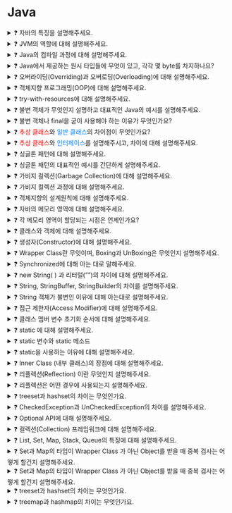 # Java

<details>
<summary>❓ 자바의 특징을 설명해주세요.</summary>
<div markdown="1">

- Java는 객체지향 프로그래밍 언어입니다.
- 기본 자료형을 제외한 모든 요소들이 객체로 표현되고, 객체 지향 개념의 특징인 “캡슐화”, “상속”, “다형성”이 잘 적용된 언어입니다.

- 장점
  - JVM(자바 가상머신) 위에서 동작하기 때문에 OS에 독립적입니다.
  - Garbage Collector를 통한 자동적인 메모리 관리가 가능하다.
- 단점
  - JVM 위에서 동작하기 때문에 실행 속도가 상대적으로 느리다.
    - 다중 상속이나 타입에 엄격하며, 제약이 많다.

</div>
</details>

<details>
<summary>❓ JVM의 역할에 대해 설명해주세요.</summary>
<div markdown="1">

JVM은 스택 기반으로 동작하며, Java Byte Code를 OS에 맞게 해석 해주는 역할을 하고
가비지컬렉션을 통해 자동적인 메모리 관리를 해줍니다.

</div>
</details>

<details>
<summary>❓ Java의 컴파일 과정에 대해 설명해주세요.</summary>
<div markdown="1">

- 개발자가 java 파일을 생성한다.
- build를 한다.
- java compiler의 javac 명령어를 통해 바이트코드(.class)를 생성한다.
- Class Loader를 통해 JVM 메모리 내로 로드한다.
- 실행엔진을 통해 컴퓨터가 읽을 수 있는 기계어로 해석된다.
  (각 운영체제에 맞는 기계어)

</div>
</details>

<details>
<summary>❓ Java에서 제공하는 원시 타입들에 무엇이 있고, 각각 몇 byte를 차지하나요?</summary>
<div markdown="1">

- 정수형 byte(1), short(2), int(4), long(8)
- 실수형 float(4), double(8)
- 문자형 char(2)
- 논리형 boolean(1)이 있고, 해당 숫자만큼을 차지한다.

</div>
</details>

<details>
<summary>❓ 오버라이딩(Overriding)과 오버로딩(Overloading)에 대해 설명해주세요.</summary>
<div markdown="1">
<h4><span style="background-color: red; color: black;">오버라이딩(Overriding)</span></h4>은 상위 클래스에 있는 메소드를 하위 클래스에서 재정의 하는 것을 말하고,
<h4><span style="background-color: blue; color: black;">오버로딩(Overloading)</span></h4>은 매개변수의 개수나 타입을 다르게 하여 같은 이름의 메소드를 여러 개 정의하는 것을 말합니다.

</div>
</details>

<details>
<summary>❓ 객체지향 프로그래밍(OOP)에 대해 설명해주세요.</summary>
<div markdown="1">

우리가 실생활에서 쓰는 모든 것을 객체라 하며,객체 지향 프로그래밍은 프로그램 구현에 필요한 객체를 파악하고 상태와 행위를 가진 객체를 만들고 각각의 객체들의 역할이 무엇인지를 정의하여 객체들 간의 상호작용을 통해 프로그램을 만드는 것을 말합니다.<br><br>
즉, 기능이 아닌 <b>객체가 중심</b>이며, <b>"누가 어떤 일을 할 것인가?"</b> 가 핵심

특징으로는 <b><span style="color: #0080ff">캡슐화, 상속, 다형성, 추상화</span></b> 등이 있고,
모듈 재사용으로 확장 및 유지보수가 용이합니다.

</div>
</details>

<details>
<summary>❓ try-with-resources에 대해 설명해주세요.</summary>
<div markdown="1">

- try-with-resources는 try-catch-finally의 문제점을 보완하기 위해 나온 개념입니다.
- try( ... ) 안에 자원 객체를 전달하면, try블록이 끝나고 자동으로 자원 해제 해주는 기능을 말합니다.
- 따로 finally 구문이나 모든 catch 구문에 종료 처리를 하지 않아도 되는 장점이 있습니다.

</div>
</details>

<details>
  <summary>❓ 불변 객체가 무엇인지 설명하고 대표적인 Java의 예시를 설명해주세요.</summary>
  <div markdown="1">

- 불변 객체는 객체 생성 이후 내부의 상태가 변하지 않는 객체를 말합니다.
- Java에서는 필드가 원시 타입인 경우 `final` 키워드를 사용해 불변 객체를 만들 수 있고,
- 참조 타입일 경우엔 추가적인 작업이 필요하다.

    <details>
      <summary>❓ 참조 타입일 경우 추가적인 작업은 어떤게 있는지 설명해주세요.</summary>

      - 참조 타입은 대표적으로 다음을 참조할 수 있다.
        - 1) 객체 : 객체를 사용하는 필드의 참조 변수도 불변 객체로 변경해야 한다.
        - 2) 배열 : 배열을 받아 copy해서 저장하고, getter를 clone으로 반환하도록 하면 된다.
          - 배열을 그대로 참조하거나, 반환할 경우 외부에서 내부 값을 변경할 수 있음.
          - 때문에 clone을 반환해 외부에서 값을 변경 못하게 한다.
        - 3) List 등 : 배열과 마찬가지로 생성시 새로운 list를 만들어 값을 복사하도록 한다.
          - 배열과 리스트는 내부를 복사하여 전달하는데, 이를 방어적 복사(defensive-copy)라고 한다.

    </details>
    </div>
  </details>

<details>
<summary>❓ 불변 객체나 final을 굳이 사용해야 하는 이유가 무엇인가요?</summary>
<div markdown="1">

- Thread-Safe 하여 병렬 프로그래밍에 유용하며, 동기화를 고려하지 않아도 된다.
  - 공유 자원이 불변이기 때문에 항상 동일한 값을 반환하기 때문
- 실패 원자적인 메소드를 만들 수 있다.
  - 어떠한 예외가 발생되더라도 메소드 호출 전의 상태를 유지할 수 있어 예외 발생 전과
    똑같은 상태도 다음 로직 처리 가능
- 부수효과를 피해 오류를 최소화 할 수 있다.
  - 부수효과 : 변수의 값이 바뀌거나 객체의 필드 값을 설정하거나 예외나 오류가 발생하여
    실행이 중단되는 현상
- 메소드 호출 시 파라미터 값이 변하지 않는다는 것을 보장할 수 있다.
- 가비지 컬렉션 성능을 높일 수 있다. - 가비지 컬렉터가 스캔하는 객체의 수가 줄기 때문에 (GC 수행 시 지연시간도 줄어든다)
</div>
</details>

<details>
<summary>❓ <span style="color: #ff0000">추상 클래스</span>와 <span style="color: #0080ff">일반 클래스</span>의 차이점이 무엇인가요?</summary>
<div markdown="1">

<b>객체화 가능 여부</b> <br>
<span style="color: #ff0000">추상 클래스</span> <span style="color: #ff6666">불가</span><br>
<span style="color: #0080ff">일반 클래스</span> <span style="color: #66b2ff"> 가능</span>

</div>
</details>

<details>
<summary>❓ <span style="color: #ff0000">추상 클래스</span>와 <span style="color: #0080ff">인터페이스</span>를 설명해주시고, 차이에 대해 설명해주세요.</summary>
<div markdown="1">
<span style="color: #ff0000"></span>

- <span style="color: #ff0000">추상클래스</span>는 클래스 내 추상 메소드가 하나 이상 포함되거나 <span style="color: #ff6666">abstract</span>로 정의된 경우를 말하고,
- <span style="color: #0080ff">인터페이스</span>는 모든 메소드가 추상 메서드로만 이루어져 있는 것을 말한다.
- <span style="color: #00CC66">공통점</span>
  - new 연산자로 인스턴스 생성 불가능
  - 사용하기 위해서는 하위 클래스에서 확장/구현해야 한다.
- <span style="color: #ffff00">차이점</span>
  - <span style="color: #0080ff">인터페이스</span>는 그 인터페이스를 구현하는 모든 클래스에 대해 특정한 메소드가 반드시 존재하도록 강제함에 있고,
  - <span style="color: #ff0000">추상 클래스</span>는 상속받는 클래스들의 공통적인 로직을 추상화 시키고, 기능 확장을 위해 사용한다.
  - <span style="color: #ff0000">추상 클래스</span>는 <b>다중상속</b>이 <span style="color: #ff6666">불가능</span> 하지만, <span style="color: #0080ff">인터페이스</span>는 <b>다중상속</b>이 <span style="color: #66b2ff"> 가능</span>하다.
- 추상 클래스 : 클래스, 필드값 설정/메소드 내부 코딩 가능
- 인터페이스 : 클래스 X, 필드값 설정 불가(상수만 가능), 메소드 이름만 지정 가능

</div>
</details>

<details>
<summary>❓ 싱글톤 패턴에 대해 설명해주세요.</summary>
<div markdown="1">

- 싱글톤 패턴은 단 하나의 인스턴스를 생성해 사용하는 디자인 패턴입니다.
- 인스턴스가 1개만 존재해야 한다는 것을 보장하고 싶은 경우와
- 동일한 인스턴스를 자주 생성해야 하는 경우에 주로 사용합니다. (메모리 낭비 방지)

</div>
</details>

<details>
<summary>❓ 싱글톤 패턴의 대표적인 예시를 간단하게 설명해주세요.</summary>
<div markdown="1">

싱글톤 패턴의 대표적인 예시는 “**Spring Bean**” 입니다.

스프링의 빈 등록 방식은 기본적으로 싱글톤 스코프이고,

스프링 컨테이너는 모든 빈들을 싱글톤으로 관리합니다.

스프링은 요청할 때마다 새로운 객체를 생성해서 반환하는 기능도 제공한다.

(프로토타입 빈, @Scope(”prototype”))

</div>
</details>

<details>
<summary>❓ 가비지 컬렉션(Garbage Collection)에 대해 설명해주세요.</summary>
<div markdown="1">

가비지 컬렉션은 JVM의 메모리 관리 기법 중 하나로 시스템에서 동적으로 할당됐던 메모리 영역 중에서 필요없어진 메모리 영역을 회수하여 메모리를 관리해주는 기법입니다.

</div>
</details>

<details>
<summary>❓ 가비지 컬렉션 과정에 대해 설명해주세요.</summary>
<div markdown="1">

GC의 작업을 수행하기 위해 **JVM이 어플리케이션의 실행을 잠시 멈추고, GC를 실행하는 쓰레드를 제외한 모든 쓰레드들의 작업을 중단 후 (Stop The World 과정)**

**사용하지 않는 메모리를 제거-Mark and Sweep 과정**하고 작업이 재개됩니다.

++GC의 작업은 Young 영역에 대한 Minor GC와 Old 영역에 대한 Major GC로 구분됩니다.

</div>
</details>

<details>
<summary>❓ 객체지향의 설계원칙에 대해 설명해주세요.</summary>
<div markdown="1">

1. **SRP (Single responsibility principle)
   단일 책임 원칙** : 한 클래스는 하나의 책임만 가져야 한다.
2. **OCP (Open-closed principle)
   개방 폐쇄 원칙** : 확장에는 열려있고, 수정에는 닫혀있어야 한다.
3. **LSP (Liskov substitution principle)
   리스코프 치환 원칙** : 하위 타입은 항상 상위 타입을 대체 할 수 있어야 한다.
4. **ISP (Interface segregation principle)
   인터페이스 분리 원칙** : 인터페이스 내에 메소드는 최소한 일수록 좋다.
   (하나의 일반적인 인터페이스보다 여러 개의 구체적인 인터페이스가 낫다.)
   SRP와 같은 문제에 대한 두 가지 다른 해결책이다.
5. **DIP (Dependency inversion principle)
   의존관계 역전 원칙** : 구체적인 클래스보다 상위 클래스, 인터페이스, 추상클래스와 같이 변하지 않을 가능성이 높은 클래스와 관계를 맺어라.
   DIP 원칙을 따르는 가장 인기 있는 방법은 의존성 주입(DI)이다.

</div>
</details>

<details>
<summary>❓ 자바의 메모리 영역에 대해 설명해주세요.</summary>
<div markdown="1">

- 자바의 메모리 공간은 크게
  - **Method 영역**
  - **Stack 영역**
  - **Heap 영역**으로 구분되고,
- 데이터 타입에 따라 할당됩니다.
- **Method 영역**
  - **전역변수**와 **static 변수**를 저장한다.
  - **프로그램의 시작부터 종료까지 메모리에 남아있다.**
- **Stack 영역**
  - **지역변수**와 **매개변수** 데이터 값이 저장되는 공간이다.
  - **메소드가 호출될 때 메모리에 할당되고 종료되면 메모리가 해제된다.**
  - **LIFO(Last In First Out) 구조**를 갖고 변수에 새로운 데이터가 할당되면 이전 데이터는 지워진다.
- **Heap 영역**
  - **new 키워드로 생성되는 객체(인스턴스), 배열** 등이 저장된다.
  - **가비지 컬렉션(GC)에 의해 메모리가 관리**되어 진다.

</div>
</details>

<details>
<summary>❓ 각 메모리 영역이 할당되는 시점은 언제인가요?</summary>
<div markdown="1">

- Method 영역 : JVM이 동작해서 클래스가 로딩될 때 생성
- Stack 영역 : **컴파일 타임** 시 할당
- Heap 영역 : **런타임** 시 할당

**컴파일 타임** : 소스코드가 기계어로 변환되어 실행가능한 프로그램이 되는 과정

**런타임** : 컴파일 타임 이후 프로그램이 실행되는 때

</div>
</details>

<details>
<summary>❓ 클래스와 객체에 대해 설명해주세요.</summary>
<div markdown="1">

**클래스**는 객체를 만들어내기 위한 설계도 혹은 틀 이라고 할 수 있고, 객체를 생성하는데 사용한다.

**객체**는 설계도(클래스)를 기반으로 생성되며, 자신의 고유 이름과 상태, 행동을 갖는다.

여기서 상태는 필드(fields), 행동은 메소드(Method)라고 표현한다.

객체에 메모리가 할당되어 실제로 활용되는 실체는 ‘**인스턴스**’라고 부른다.

</div>
</details>

<details>
<summary>❓ 생성자(Constructor)에 대해 설명해주세요.</summary>
<div markdown="1">

생성자는 클래스와 같은 이름의 메소드로, 객체가 생성될 때 호출되는 메소드이다.

명시적으로 생성자를 만들지 않아도 default로 만들어지며, 생성자는 파라미터를 다르게 하여 오버로딩 할 수 있다.

</div>
</details>

<details>
<summary>❓ Wrapper Class란 무엇이며, Boxing과 UnBoxing은 무엇인지 설명해주세요.</summary>
<div markdown="1">

- **기본 자료형(Primitive data type)** 에 대한 **_객체 표현_**을 **Wrapper class** 라고 한다.
- 기본 자료형 ➡️ Wrapper class로 변환하는 것을 **Boxing** 이라 하며,
- Wrapper class ➡️ 기본 자료형으로 변환하는 것을 **UnBoxing** 이라 한다.
- Ex) 기본 자료형: byte, char, int, float, double, boolean
- Wrapper: Byte, Character, Integer, Float, Double, Boolean

</div>
</details>

<details>
<summary>❓ Synchronized에 대해 아는 대로 말해주세요.</summary>
<div markdown="1">

- 여러 개의 쓰레드가 한 개의 자원을 사용하고자 할 때, 현재 데이터를 사용하고 있는 쓰레드를 제외하고 나머지 쓰레드들은 데이터에 접근할 수 없게 막는 개념입니다.
- 데이터의 thread-safe를 하기 위해 자바에서 Synchronized 키워드를 제공해 멀티 쓰레드 환경에서 쓰레드간 동기화를 시켜 데이터의 thread-safe를 보장합니다.
- Synchronized는 변수와 메소드에 사용해서 동기화 할 수 있으며, Synchronized 키워드를 남발하게 되면 오히려 프로그램의 성능저하를 일으킬 수 있습니다.

</div>
</details>

<details>
<summary>❓ new String( ) 과 리터럴(””)의 차이에 대해 설명해주세요.</summary>
<div markdown="1">

- new String( )은 new 키워드로 새로운 객체를 생성하기 때문에 **Heap 메모리** 영역에 저장되고,
- “”는 Heap 안에 있는 **String Constant Pool 영역**에 저장됩니다.

</div>
</details>

<details>
<summary>❓ String, StringBuffer, StringBuilder의 차이를 설명해주세요.</summary>
<div markdown="1">

- **String**은 **불변의 속성**을 가지며, **StringBuffer**와 **StringBuilder**는 **가변의 속성**을 가집니다.
  - String str = “hello”;
    - Heap 영역에 생성이 된다.
    - str+=” world!” 와 같이 수정이 생길 경우,
    - 새로운 String Constant Pool (”hello world!”) 를 가리키게 되고,
      기존의 “hello”는 GC가 처리하게 된다.
  - 즉, 수정, 삭제가 빈번할 경우, String은 좋은 성능을 내지 못한다.
- **StringBuffer**는 **동기화를 지원하여 멀티 쓰레드 환경에서 주로 사용**하며,
- **StringBuilder**는 **동기화를 지원하지 않아 싱글 쓰레드 환경에서 주로 사용**합니다.
- 결론, **단순히 성능만 놓고 본다면 연산이 많은 경우**
  - **StringBuilder  >  StringBuffer  >>>  String**
    **String**   :  문자열  연산이  적고  멀티쓰레드  환경일  경우
    **StringBuffer**   :   문자열  연산이  많고  멀티쓰레드  환경일  경우
    **StringBuilder**   :   문자열  연산이  많고  단일쓰레드이거나  동기화를  고려하지  않아도  되는  경우

</div>
</details>

<details>
<summary>❓ String 객체가 불변인 이유에 대해 아는대로 설명해주세요.</summary>
<div markdown="1">

1. **캐싱 기능에 의한 메모리 절약과 속도 향상**

- Java에서 String 객체들은 Heap의 String Pool 이라는 공간에 저장되는데, 참조하려는 문자열이 String Pool에 존재하는 경우 새로 생성하지 않고 Pool에 있는 객체를 사용하기 때문에 특정 문자열 값을 재사용하는 빈도가 높을수록 상당한 성능 향상을 기대할 수 있다.

2. **Thread-Safe**

- String 객체는 불변이기 때문에 여러 쓰레드에서 동시에 특정 String 객체를 참조하더라도 안전하다.

3. **보안기능**

- 중요한 데이터를 문자열로 다루는 경우 강제로 해당 참조에 대한 문자열 값을 바꾸는 것이 불가능하기 때문에 보안에 유리하다.

</div>
</details>

<details>
<summary>❓ 접근 제한자(Access Modifier)에 대해 설명해주세요.</summary>
<div markdown="1">

- 변수 또는 메소드의 접근 범위를 설정해주기 위해서 사용하는 Java의 예약어를 의미하며, 총 4가지 종류가 있습니다.
- public - 접근 제한이 없다. (같은 프로젝트 내 어디서든 사용 가능)
- protected - 해당 패키지 내, 다른 패키지에서 상속받아 자손 클래스에서 접근 가능하다.
- (default) - 해당 패키지 내에서만 접근 가능
- private - 해당 클래스에서만 접근 가능

</div>
</details>

<details>
<summary>❓ 클래스 멤버 변수 초기화 순서에 대해 설명해주세요.</summary>
<div markdown="1">

1. static 변수 선언부 : 클래스가 로드 될 때 변수가 제일 먼저 초기화 된다.
2. 필드 변수 선언부 : 객체가 생성될 때 생성자 block 보다 앞서 초기화 된다.
3. 생성자 block : 객체가 생성될 때 JVM이 내부적으로 locking ( thread-safe 영역 )

</div>
</details>

<details>
<summary>❓ static 에 대해 설명해주세요.</summary>
<div markdown="1">

- static 키워드를 사용한 변수나 메소드는 클래스가 메모리에 올라갈 때 자동으로 생성되며 클래스 로딩이 끝나면 바로 사용할 수 있습니다.
  즉, 인스턴스 (객체) 생성 없이 바로 사용 가능합니다.
- 모든 객체가 메모리를 공유한다는 특징이 있고, GC 관리 영역 밖에 있기 때문에 프로그램이 종료될 때까지 메모리에 값이 유지된 채로 존재하게 됩니다.

</div>
</details>

<details>
<summary>❓ static 변수와 static 메소드</summary>
<div markdown="1">

1. **인스턴스에 공통적으로 사용해야하는 것에 static을 붙인다.**
   - 인스턴스를 생성하면, 각 인스턴스들은 서로 다른 독립적인 메모리를 할당받기 때문에 서로 다른 값을 유지한다.
   - 경우에 따라 인스턴스들이 공통적인 값이 유지되어야 하는 경우에는 static을 붙인다.
2. **static이 붙은 멤버변수는 인스턴스를 생성하지 않아도 사용할 수 있다.**
   - static 이 붙은 멤버변수(클래스변수)는 클래스가 메모리에 올라갈 때 이미 자동적으로 생성되기 때문이다.
3. **static이 붙은 메소드 (함수)에선 인스턴스 변수를 사용할 수 없다.**
   - static 메소드는 인스턴스 생성 없이 호출 가능한 반면, 인스턴스 변수는 인스턴스를 생성해야만 존재하기 때문에 static 이 붙은 메소드를 호출할 때 인스턴스가 생성되어 있을 수도 아닐 수도 있기 때문에 **static이 붙은 메소드에서 인스턴스 변수의 사용을 허용하지 않는다.**
   - 반대로, **인스턴스 변수, 메소드에선 static이 붙은 멤버들을 사용하는 것은 가능** (인스턴스변수가 존재한다는 것은 static 멤버들은 이미 메모리에 존재한다는 것을 의미하기 때문)
4. **메소드 내에선 인스턴스 변수를 사용하지 않는다면, static을 붙이는 것을 고려한다.**
   - 메소드 호출시간이 짧아지기 때문에 효율이 높아진다.
5. **클래스 설계 시 static의 사용지침**
   - 클래스의 멤버변수 중 모든 인스턴스에 공통된 값을 유지해야하는 것이 있는지 보고 있다면 static을 붙여준다.
   - 작성한 메소드 중 인스턴스 변수를 사용하지 않는 메소드에 대해서 static을 붙일 것을 고려한다.

일반적으로 **인스턴스변수와 관련된 작업을 하는 메소드는 인스턴스메소드**(static X)이고,

**static변수(클래스변수)와 관련된 작업을 하는 메소드는 클래스메소드**(static O)이다.

</div>
</details>

<details>
<summary>❓ static을 사용하는 이유에 대해 설명해주세요.</summary>
<div markdown="1">

- static은 자주 변하지 않는 값이나 공통으로 사용되는 값 같은 공용자원에 대한 접근에 있어서 매번 메모리에 로딩하거나 값을 읽어들이는 것보다 일종의 ‘전역변수’와 같은 개념을 통해 접근하는 것이 비용도 줄이고 효율을 높일 수 있다.
- 인스턴스 생성 없이 바로 사용 가능하기 때문에 프로그램 내에서 공통으로 사용되는 데이터들을 관리할 때 이용한다.

</div>
</details>

<details>
<summary>❓ Inner Class (내부 클래스)의 장점에 대해 설명해주세요.</summary>
<div markdown="1">

1. 내부 클래스에서 외부 클래스의 멤버에 손쉽게 접근할 수 있다.
2. 서로 관련 있는 클래스를 논리적으로 묶어서 표현함으로써, 캡슐화를 증가시키고, 코드의 복잡성을 낮출 수 있다.
3. 외부에서는 내부 클래스에 접근할 수 없으므로, 코드의 보안성을 높일 수 있다.

</div>
</details>

<details>
<summary>❓ 리플렉션(Reflection) 이란 무엇인지 설명해주세요.</summary>
<div markdown="1">

리플렉션이란 구체적인 클래스 타입을 알지 못해도 그 클래스의 메소드, 타입, 변수들에 접근할 수 있도록 해주는 자바 API 이다.

</div>
</details>

<details>
<summary>❓ 리플렉션은 어떤 경우에 사용되는지 설명해주세요.</summary>
<div markdown="1">

코드를 작성할 시점에는 어떤 타입의 클래스를 사용할지 모르지만,
런타임 시점에 지금 실행되고 있는 클래스를 가져와서 실행해야 하는 경우 사용됩니다.
프레임워크나 IDE에서 이런 동적인 바인딩을 이용한 기능을 제공합니다.

IntelliJ의 자동완성 기능, 스프링의 어노테이션이 리플렉션을 이용한 기능이라 할 수 있습니다.

</div>
</details>

<details>
<summary>❓ treeset과 hashset의 차이는 무엇인가요.</summary>
<div markdown="1">

- treeset : 하나의 형만 저장 가능
- hashset : 다른 형 저장 가능

</div>
</details>

<details>
<summary>❓ CheckedException과 UnCheckedException의 차이를 설명해주세요.</summary>
<div markdown="1">

- CheckedException은 실행하기 전에 예측 가능한 예외를 말하고, 반드시 예외 처리를 해야 합니다.
  - 대표적인 Exception - IOException, ClassNotFoundException 등
- UncheckedException은 실행되고 난 후에 알 수 있는 예외를 말하고, 따로 예외처리를 하지 않아도 됩니다.
  - 대표적인 Exception - NullPointerException, ArrayIndexOutOfBoundsException 등
- RuntimeException은 UncehckedException을 상속한 클래스이고,
RuntimeException이 아닌 것은 CheckedException을 상속한 클래스이다.
</div>
</details>

<details>
<summary>❓ Optional API에 대해 설명해주세요.</summary>
<div markdown="1">

개발할때 가장 많이 발생하는 예외 중 하나가 NPE(NullPointerException)이다.

NPE를 피하려면 null 여부 검사를 필연적으로 하게 되는데, 만약 null 검사를 해야하는 변수가 많은 경우 코드가 복잡해지고 번거롭다.

하지만 Java8 부터 Optional<T>을 제공하여 null로 인한 예외가 발생하지 않도록 도와주고,

Optional 클래스의 메소드를 통해 null을 컨트롤 할 수 있다.

</div>
</details>

<details>
<summary>❓ 컬렉션(Collection) 프레임워크에 대해 설명해주세요.</summary>
<div markdown="1">

- 다수의 데이터를 쉽고 효과적으로 관리할 수 있는 표준화된 방법을 제공하는 클래스의 집합을 의미한다.
- 자바 컬렉션에는 List, Set, Map 인테페이스를 기준으로 여러 구현체가 존재하고,
- 이에 더해 Stack, Queue 인터페이스도 존재한다.

- Collection

  - List
    - ArrayList
    - Vector
    - LinkedList
  - Set

    - HashSset
    - TreeSet

  - Map

    - HashMap
    - HashTable
    - TreeMap

  - Stack
  - Queue

</div>
</details>

<details>
<summary>❓ List, Set, Map, Stack, Queue의 특징에 대해 설명해주세요.</summary>
<div markdown="1">

- List는 순서가 있는 데이터의 집합이며, 데이터의 중복을 허용한다.
  대표적인 구현체로는 ArrayList가 있고, 이는 Vector를 개선한 것이다.
  이외에도 LinkedList 등의 구현체가 있다. - Vector, ArrayList, LinkedList, Stack, Queue
- Set은 순서가 없는 데이터의 집합이며, 데이터의 중복을 허용하지 않는다.
  대표적인 구현체로는 HashSet이 있고, 순서를 보장하기 위해서는 LinkedHashSet을 사용한다.
  (Map의 key-value 구조에서 key 대신 value가 들어가 value를 key로 하는 자료구조) - HashSet, LinkedHashSet, TreeSet
- Map은 키와 값이 한 쌍으로 이뤄져 있고, 키를 기준으로 중복을 허용하지 않으며, 순서가 없다. key의 순서를 보장하기 위해서는 LinkedHashMap을 사용한다.
  - HashMap, TreeMap, HashTable, Properties
- Stack 객체는 직접 new 키워드로 사용할 수 있으며, Queue 인터페이스는 LinkedList에 new 키워드를 적용해 사용할 수 있다.

</div>
</details>

<details>
<summary>❓ Set과 Map의 타입이 Wrapper Class 가 아닌 Object를 받을 때 중복 검사는 어떻게 할건지 설명해주세요.</summary>
<div markdown="1">

hashCode( ) 메소드를 오버라이딩하여 리턴된 해시코드 값이 같은지를 보고 해시코드 값이 다르다면 다른 객체로 판단하고,
해시코드 값이 같으면 equals( ) 메소드를 오버라이딩하여 다시 비교한다.
이 두 개가 모두 맞으면 중복 객체이다.

( ✅ hashCode( ), equals( ) 모두 같으면 중복! )

</div>
</details>

<details>
<summary>❓ Set과 Map의 타입이 Wrapper Class 가 아닌 Object를 받을 때 중복 검사는 어떻게 할건지 설명해주세요.</summary>
<div markdown="1">

hashCode( ) 메소드를 오버라이딩하여 리턴된 해시코드 값이 같은지를 보고 해시코드 값이 다르다면 다른 객체로 판단하고,
해시코드 값이 같으면 equals( ) 메소드를 오버라이딩하여 다시 비교한다.
이 두 개가 모두 맞으면 중복 객체이다.

( ✅ hashCode( ), equals( ) 모두 같으면 중복! )

</div>
</details>

<details>
<summary>❓ treeset과 hashset의 차이는 무엇인가요.</summary>
<div markdown="1">

- treeset : 하나의 형만 저장 가능
- hashset : 다른 형 저장 가능

</div>
</details>

<details>
<summary>❓ treemap과 hashmap의 차이는 무엇인가요.</summary>
<div markdown="1">

- treemap : key는 이진탐색트리, key는 null 허용 X
- hashmap : key null 값 1번 허용

</div>
</details>
